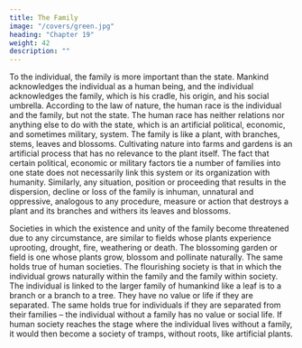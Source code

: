 ```yaml
---
title: The Family
image: "/covers/green.jpg"
heading: "Chapter 19"
weight: 42
description: ""
---
```




To the individual, the family is more important than the state.
Mankind acknowledges the individual as a human being, and
the individual acknowledges the family, which is his cradle, his
origin, and his social umbrella. According to the law of nature,
the human race is the individual and the family, but not the
state. The human race has neither relations nor anything else
to do with the state, which is an artificial political, economic,
and sometimes military, system. The family is like a plant, with
branches, stems, leaves and blossoms. Cultivating nature into
farms and gardens is an artificial process that has no relevance
to the plant itself. The fact that certain political, economic or
military factors tie a number of families into one state does not
necessarily link this system or its organization with humanity.
Similarly, any situation, position or proceeding that results in the
dispersion, decline or loss of the family is inhuman, unnatural
and oppressive, analogous to any procedure, measure or action
that destroys a plant and its branches and withers its leaves and
blossoms.

Societies in which the existence and unity of the family become threatened due to any circumstance, are similar to fields
whose plants experience uprooting, drought, fire, weathering or
death. The blossoming garden or field is one whose plants grow,
blossom and pollinate naturally. The same holds true of human societies. The flourishing society is that in which the individual grows naturally within the family and the family within society.
The individual is linked to the larger family of humankind like
a leaf is to a branch or a branch to a tree. They have no value or
life if they are separated. The same holds true for individuals if
they are separated from their families – the individual without
a family has no value or social life. If human society reaches the
stage where the individual lives without a family, it would then
become a society of tramps, without roots, like artificial plants.

